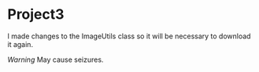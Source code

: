 # Project3

I made changes to the ImageUtils class so it will be necessary to download it again.

*Warning*
May cause seizures.
